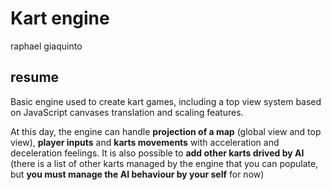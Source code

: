 # Kart engine

raphael giaquinto

## resume ##
Basic engine used to create kart games, including a top view system based on JavaScript canvases translation and scaling features.

At this day, the engine can handle **projection of a map** (global view and top view), **player inputs** and **karts movements** with acceleration and deceleration feelings. It is also possible to **add other karts drived by AI** (there is a list of other karts managed by the engine that you can populate, but **you must manage the AI behaviour by your self** for now)
